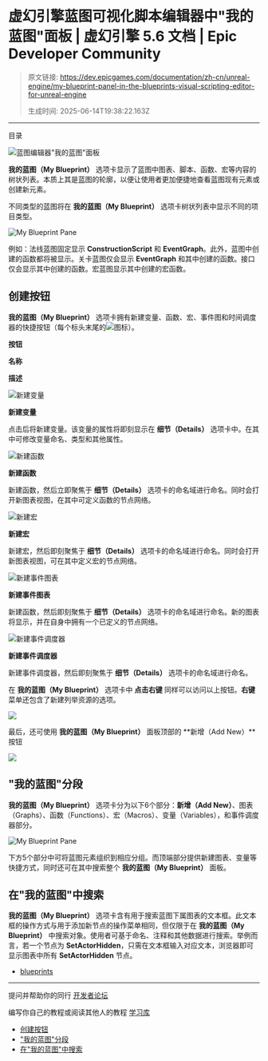 # 虚幻引擎蓝图可视化脚本编辑器中"我的蓝图"面板 | 虚幻引擎 5.6 文档 | Epic Developer Community

> 原文链接: https://dev.epicgames.com/documentation/zh-cn/unreal-engine/my-blueprint-panel-in-the-blueprints-visual-scripting-editor-for-unreal-engine
> 
> 生成时间: 2025-06-14T19:38:22.163Z

---

目录

![蓝图编辑器"我的蓝图"面板](https://dev.epicgames.com/community/api/documentation/image/b87cdadf-7aa2-4cd7-a95f-a463f9ec680f?resizing_type=fill&width=1920&height=335)

**我的蓝图（My Blueprint）** 选项卡显示了蓝图中图表、脚本、函数、宏等内容的树状列表。本质上其是蓝图的轮廓，以便让使用者更加便捷地查看蓝图现有元素或创建新元素。

不同类型的蓝图将在 **我的蓝图（My Blueprint）** 选项卡树状列表中显示不同的项目类型。

![My Blueprint Pane](https://d1iv7db44yhgxn.cloudfront.net/documentation/images/4637647e-4f53-4136-b2e6-0b2ef3400168/myblueprintpane.png)

例如：法线蓝图固定显示 **ConstructionScript** 和 **EventGraph**。此外，蓝图中创建的函数都将被显示。关卡蓝图仅会显示 **EventGraph** 和其中创建的函数。接口仅会显示其中创建的函数。宏蓝图显示其中创建的宏函数。

## 创建按钮

**我的蓝图（My Blueprint）** 选项卡拥有新建变量、函数、宏、事件图和时间调度器的快捷按钮（每个标头末尾的![](https://d1iv7db44yhgxn.cloudfront.net/documentation/images/1b21370f-6e89-4f84-ab73-726476e2568d/plus_button.png)图标）。

**按钮**

**名称**

**描述**

![新建变量](https://d1iv7db44yhgxn.cloudfront.net/documentation/images/2ba7d9c7-5465-401a-a091-74bfe3e37923/myblueprint_variable.png)

**新建变量**

点击后将新建变量。该变量的属性将即刻显示在 **细节（Details）** 选项卡中。在其中可修改变量命名、类型和其他属性。

![新建函数](https://d1iv7db44yhgxn.cloudfront.net/documentation/images/6957b1a0-5be7-4fe8-a233-7fa2a60a4461/myblueprint_function.png)

**新建函数**

新建函数，然后立即聚焦于 **细节（Details）** 选项卡的命名域进行命名。同时会打开新图表视图，在其中可定义函数的节点网络。

![新建宏](https://d1iv7db44yhgxn.cloudfront.net/documentation/images/ac84df72-c37f-4a05-9846-56c6fcc30145/myblueprint_macro.png)

**新建宏**

新建宏，然后即刻聚焦于 **细节（Details）** 选项卡的命名域进行命名。同时会打开新图表视图，可在其中定义宏的节点网络。

![新建事件图表](https://d1iv7db44yhgxn.cloudfront.net/documentation/images/0639482c-0fb7-4a07-8fdf-8b2287498148/myblueprint_eventgraph.png)

**新建事件图表**

新建函数，然后即刻聚焦于 **细节（Details）** 选项卡的命名域进行命名。新的图表将显示，并在自身中拥有一个已定义的节点网络。

![新建事件调度器](https://d1iv7db44yhgxn.cloudfront.net/documentation/images/e6f6dd91-4a69-4e44-9c54-0775d11eb44a/myblueprint_eventdispatcher.png)

**新建事件调度器**

新建事件调度器，然后即刻聚焦于 **细节（Details）** 选项卡的命名域进行命名。

在 **我的蓝图（My Blueprint）** 选项卡中 **点击右键** 同样可以访问以上按钮。**右键** 菜单还包含了新建列举资源的选项。

![](https://d1iv7db44yhgxn.cloudfront.net/documentation/images/2b871ae5-e15f-493a-b8ec-866fd28cd79c/myblueprint_rightclick.png)

最后，还可使用 **我的蓝图（My Blueprint）** 面板顶部的 **新增（Add New）**按钮

![](https://d1iv7db44yhgxn.cloudfront.net/documentation/images/66c9884d-56a2-4012-8120-77cbfec8c13c/addnew.png)

## "我的蓝图"分段

**我的蓝图（My Blueprint）** 选项卡分为以下6个部分：**新增（Add New）**、图表（Graphs）、函数（Functions）、宏（Macros）、变量（Variables），和事件调度器部分。

![My Blueprint Pane](https://d1iv7db44yhgxn.cloudfront.net/documentation/images/eebf5e85-318b-48c6-9cca-038a875fd780/myblueprintpane.png)

下方5个部分中可将蓝图元素组织到相应分组。而顶端部分提供新建图表、变量等快捷方式，同时还可在其中搜索整个 **我的蓝图（My Blueprint）** 面板。

## 在"我的蓝图"中搜索

**我的蓝图（My Blueprint）** 选项卡含有用于搜索蓝图下属图表的文本框。此文本框的操作方式与用于添加新节点的操作菜单相同，但仅限于在 **我的蓝图（My Blueprint）** 中搜索对象。使用者可基于命名、注释和其他数据进行搜索。举例而言，若一个节点为 **SetActorHidden**，只需在文本框输入对应文本，浏览器即可显示图表中所有 **SetActorHidden** 节点。

-   [blueprints](https://dev.epicgames.com/community/search?query=blueprints)

* * *

提问并帮助你的同行 [开发者论坛](https://forums.unrealengine.com/categories?tag=unreal-engine)

编写你自己的教程或阅读其他人的教程 [学习库](https://dev.epicgames.com/community/unreal-engine/learning)

-   [创建按钮](/documentation/zh-cn/unreal-engine/my-blueprint-panel-in-the-blueprints-visual-scripting-editor-for-unreal-engine#%E5%88%9B%E5%BB%BA%E6%8C%89%E9%92%AE)
-   ["我的蓝图"分段](/documentation/zh-cn/unreal-engine/my-blueprint-panel-in-the-blueprints-visual-scripting-editor-for-unreal-engine#%22%E6%88%91%E7%9A%84%E8%93%9D%E5%9B%BE%22%E5%88%86%E6%AE%B5)
-   [在"我的蓝图"中搜索](/documentation/zh-cn/unreal-engine/my-blueprint-panel-in-the-blueprints-visual-scripting-editor-for-unreal-engine#%E5%9C%A8%22%E6%88%91%E7%9A%84%E8%93%9D%E5%9B%BE%22%E4%B8%AD%E6%90%9C%E7%B4%A2)
